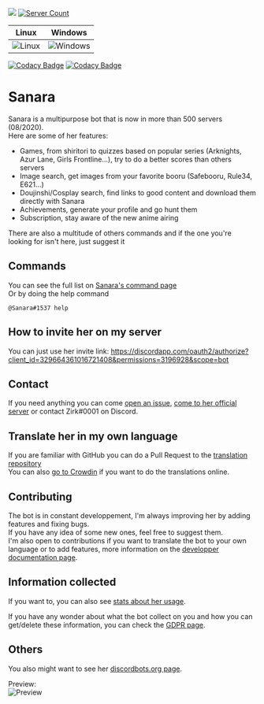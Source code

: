 [<img src="https://discordbots.org/api/widget/owner/329664361016721408.svg"/>](https://discordbots.org/bot/329664361016721408)
[![Server Count](https://img.shields.io/endpoint?color=deepgreen&url=https%3A%2F%2Fapi.zirk.eu%2Fbots.php%3Fname%3DSanara%26shield%3Dtrue)](https://sanara.zirk.eu/stats.html)

| Linux                                                                 | Windows                                                                   |
| --------------------------------------------------------------------- | ------------------------------------------------------------------------- |
| ![Linux](https://github.com/Xwilarg/Sanara/workflows/Linux/badge.svg) | ![Windows](https://github.com/Xwilarg/Sanara/workflows/Windows/badge.svg) |

[![Codacy Badge](https://app.codacy.com/project/badge/Grade/2e32086b79d44914a697dd58d7545fe3)](https://www.codacy.com/manual/Xwilarg/Sanara?utm_source=github.com&amp;utm_medium=referral&amp;utm_content=Xwilarg/Sanara&amp;utm_campaign=Badge_Grade)
[![Codacy Badge](https://app.codacy.com/project/badge/Coverage/2e32086b79d44914a697dd58d7545fe3)](https://www.codacy.com/manual/Xwilarg/Sanara?utm_source=github.com&utm_medium=referral&utm_content=Xwilarg/Sanara&utm_campaign=Badge_Coverage)
# Sanara

Sanara is a multipurpose bot that is now in more than 500 servers (08/2020).<br/>
Here are some of her features:
-  Games, from shiritori to quizzes based on popular series (Arknights, Azur Lane, Girls Frontline...), try to do a better scores than others servers
-  Image search, get images from your favorite booru (Safebooru, Rule34, E621...)
-  Doujinshi/Cosplay search, find links to good content and download them directly with Sanara
-  Achievements, generate your profile and go hunt them
-  Subscription, stay aware of the new anime airing
 
There are also a multitude of others commands and if the one you're looking for isn't here, just suggest it

## Commands
You can see the full list on [Sanara's command page](https://sanara.zirk.eu/commands.html)<br/>
Or by doing the help command
```allowEmpty
@Sanara#1537 help
```

## How to invite her on my server
You can just use her invite link: <https://discordapp.com/oauth2/authorize?client_id=329664361016721408&permissions=3196928&scope=bot>

## Contact
If you need anything you can come [open an issue](https://github.com/Xwilarg/Sanara/issues), [come to her official server](https://discordapp.com/invite/H6wMRYV) or contact Zirk#0001 on Discord.

## Translate her in my own language
If you are familiar with GitHub you can do a Pull Request to the [translation repository](https://github.com/Xwilarg/Sanara-Website)<br/>
You can also [go to Crowdin](https://crowdin.com/project/sanara) if you want to do the translations online.

## Contributing
The bot is in constant developpement, I'm always improving her by adding features and fixing bugs.<br/>
If you have any idea of some new ones, feel free to suggest them.<br/>
I'm also open to contributions if you want to translate the bot to your own language or to add features, more information on the [developper documentation page](https://sanara.zirk.eu/documentation.html).

## Information collected
If you want to, you can also see [stats about her usage](https://sanara.zirk.eu/stats.html).

If you have any wonder about what the bot collect on you and how you can get/delete these information, you can check the [GDPR page](https://sanara.zirk.eu/gdpr.html).

## Others
You also might want to see her [discordbots.org page](https://discordbots.org/bot/329664361016721408).

Preview:<br/>
![Preview](https://files.zirk.eu/Sanara/Preview.gif)
